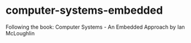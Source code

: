 # computer-systems-embedded
Following the book: Computer Systems - An Embedded Approach by Ian McLoughlin
